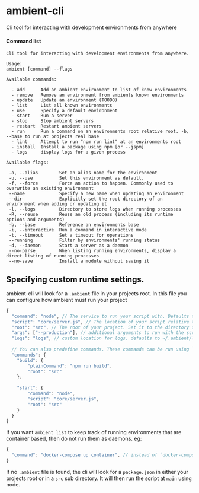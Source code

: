 # ambient-cli

Cli tool for interacting with development environments from anywhere

#### Command list

```
Cli tool for interacting with development environments from anywhere.

Usage:
ambient [command] --flags

Available commands:

  - add      Add an ambient environment to list of know environments
  - remove   Remove an environment from ambients known environments
  - update   Update an environment (TOODO)
  - list     List all known environments
  - use      Specify a default environment
  - start    Run a server
  - stop     Stop ambient servers
  - restart  Restart ambient servers
  - run      Run a command on an environments root relative root. -b, --base to run at projects real base
  - lint     Attempt to run "npm run lint" at an environments root
  - install  Install a package using npm [or --jspm]
  - logs     display logs for a given process

Available flags:

 -a, --alias        Set an alias name for the environment
 -u, --use          Set this environment as default.
 -f, --force        Force an action to happen. Commonly used to overwrite an existing environment
 --name             Specify a new name when updating an environment
 --dir              Explicitly set the root directory of an environment when adding or updating it
 -l, --logs         Directory to store logs when running processes
 -R, --reuse        Reuse an old process (including its runtime options and arguments)
 -b, --base         Reference an environments base
 -i, --interactive  Run a command in interactive mode
 -t, --timeout      Set a timeout for operations
 --running          Filter by environments' running status
 -d, --daemon       Start a server as a daemon
 --no-parse         When listing running environments, display a direct listing of running processes
 --no-save          Install a module without saving it
```

## Specifying custom runtime settings.

ambient-cli will look for a `.ambient` file in your projects root. In this file you can configure how ambient must run your project

```javascript
{
  "command": "node", // The service to run your script with. Defaults to node
  "script": "core/server.js", // The location of your script relative to root
  "root": "src", // The root of your project. Set it to the directory of your node_modules if using node.
  "args": ["--production"], // additional arguments to run with the script
  "logs": "logs", // custom location for logs. defaults to ~/.ambient/logs
  
  // You can also predefine commands. These commands can be run using `ambient run build` or `ambient run start`
  "commands": {
    "build": {
        "plainCommand": "npm run build",
        "root": "src"
    },
    
    "start": {
        "command": "node",
        "script": "core/server.js",
        "root": "src"
    }
  }
}
```

If you want `ambient list` to keep track of running environments that are container based, then do not run them as daemons. eg:

```javascript
{
  "command": "docker-compose up container", // instead of `docker-compose up -d container`
}
```

If no `.ambient` file is found, the cli will look for a `package.json` in either your projects root or in a `src` sub directory. It will then run the script at `main` using node.